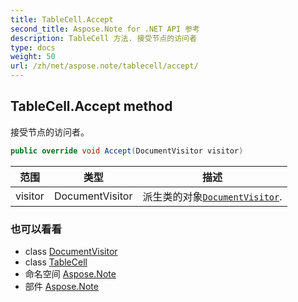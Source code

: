 ```yaml
---
title: TableCell.Accept
second_title: Aspose.Note for .NET API 参考
description: TableCell 方法. 接受节点的访问者
type: docs
weight: 50
url: /zh/net/aspose.note/tablecell/accept/
---
```

## TableCell.Accept method

接受节点的访问者。

```csharp
public override void Accept(DocumentVisitor visitor)
```

| 范围 | 类型 | 描述 |
| --- | --- | --- |
| visitor | DocumentVisitor | 派生类的对象[`DocumentVisitor`](../../documentvisitor/). |

### 也可以看看

* class [DocumentVisitor](../../documentvisitor/)
* class [TableCell](../)
* 命名空间 [Aspose.Note](../../tablecell/)
* 部件 [Aspose.Note](../../../)


